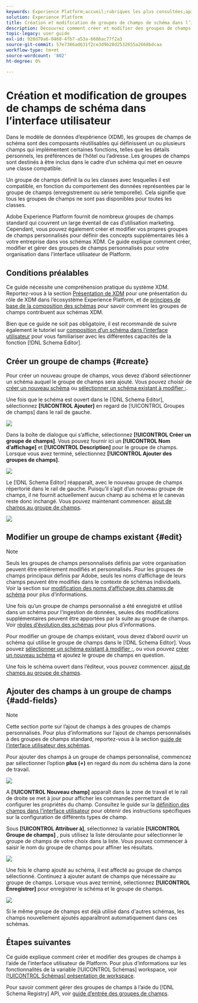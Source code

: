 ```yaml
---
keywords: Experience Platform;accueil;rubriques les plus consultées;api;API;XDM;système XDM;modèle de données d’expérience;modèle de données;ui;espace de travail;groupe de champs;groupes de champs;
solution: Experience Platform
title: Création et modification de groupes de champs de schéma dans l’interface utilisateur
description: Découvrez comment créer et modifier des groupes de champs de schéma dans l’interface utilisateur de l’Experience Platform.
topic-legacy: user guide
exl-id: 928d70a6-0468-4fb7-a53a-6686ac77f2a3
source-git-commit: 57e7386ad631f2ce3d9b28d2532655a2668bdcaa
workflow-type: tm+mt
source-wordcount: '802'
ht-degree: 0%

---
```


# Création et modification de groupes de champs de schéma dans l’interface utilisateur

Dans le modèle de données d’expérience (XDM), les groupes de champs de schéma sont des composants réutilisables qui définissent un ou plusieurs champs qui implémentent certaines fonctions, telles que les détails personnels, les préférences de l’hôtel ou l’adresse. Les groupes de champs sont destinés à être inclus dans le cadre d’un schéma qui met en oeuvre une classe compatible.

Un groupe de champs définit la ou les classes avec lesquelles il est compatible, en fonction du comportement des données représentées par le groupe de champs (enregistrement ou série temporelle). Cela signifie que tous les groupes de champs ne sont pas disponibles pour toutes les classes.

Adobe Experience Platform fournit de nombreux groupes de champs standard qui couvrent un large éventail de cas d’utilisation marketing. Cependant, vous pouvez également créer et modifier vos propres groupes de champs personnalisés pour définir des concepts supplémentaires liés à votre entreprise dans vos schémas XDM. Ce guide explique comment créer, modifier et gérer des groupes de champs personnalisés pour votre organisation dans l’interface utilisateur de Platform.

## Conditions préalables

Ce guide nécessite une compréhension pratique du système XDM. Reportez-vous à la section [Présentation de XDM](../../home.md) pour une présentation du rôle de XDM dans l’écosystème Experience Platform, et de [principes de base de la composition des schémas](../../schema/composition.md) pour savoir comment les groupes de champs contribuent aux schémas XDM.

Bien que ce guide ne soit pas obligatoire, il est recommandé de suivre également le tutoriel sur [composition d’un schéma dans l’interface utilisateur](../../tutorials/create-schema-ui.md) pour vous familiariser avec les différentes capacités de la fonction [!DNL Schema Editor].

## Créer un groupe de champs {#create}

Pour créer un nouveau groupe de champs, vous devez d’abord sélectionner un schéma auquel le groupe de champs sera ajouté. Vous pouvez choisir de [créer un nouveau schéma](./schemas.md#create) ou [sélectionner un schéma existant à modifier ;](./schemas.md#edit).

Une fois que le schéma est ouvert dans le [!DNL Schema Editor], sélectionnez **[!UICONTROL Ajouter]** en regard de [!UICONTROL Groupes de champs] dans le rail de gauche.

![](../../images/ui/resources/field-groups/add-field-group.png)

Dans la boîte de dialogue qui s’affiche, sélectionnez **[!UICONTROL Créer un groupe de champs]**. Vous pouvez fournir ici un **[!UICONTROL Nom d’affichage]** et **[!UICONTROL Description]** pour le groupe de champs. Lorsque vous avez terminé, sélectionnez **[!UICONTROL Ajouter des groupes de champs]**.

![](../../images/ui/resources/field-groups/create-field-group.png)

Le [!DNL Schema Editor] réapparaît, avec le nouveau groupe de champs répertorié dans le rail de gauche. Puisqu’il s’agit d’un nouveau groupe de champs, il ne fournit actuellement aucun champ au schéma et le canevas reste donc inchangé. Vous pouvez maintenant commencer. [ajout de champs au groupe de champs](#add-fields).

![](../../images/ui/resources/field-groups/field-group-added.png)

## Modifier un groupe de champs existant {#edit}

>[!NOTE]
>
>Seuls les groupes de champs personnalisés définis par votre organisation peuvent être entièrement modifiés et personnalisés. Pour les groupes de champs principaux définis par Adobe, seuls les noms d’affichage de leurs champs peuvent être modifiés dans le contexte de schémas individuels. Voir la section sur [modification des noms d’affichage des champs de schéma](./schemas.md#display-names) pour plus d’informations.
>
>Une fois qu’un groupe de champs personnalisé a été enregistré et utilisé dans un schéma pour l’ingestion de données, seules des modifications supplémentaires peuvent être apportées par la suite au groupe de champs. Voir [règles d’évolution des schémas](../../schema/composition.md#evolution) pour plus d’informations.

Pour modifier un groupe de champs existant, vous devez d’abord ouvrir un schéma qui utilise le groupe de champs dans le [!DNL Schema Editor]. Vous pouvez [sélectionner un schéma existant à modifier ;](./schemas.md#edit), ou vous pouvez [créer un nouveau schéma](./schemas.md#create) et ajoutez le groupe de champs en question.

Une fois le schéma ouvert dans l’éditeur, vous pouvez commencer. [ajout de champs au groupe de champs](#add-fields).

## Ajouter des champs à un groupe de champs {#add-fields}

>[!NOTE]
>
>Cette section porte sur l’ajout de champs à des groupes de champs personnalisés. Pour plus d’informations sur l’ajout de champs personnalisés à des groupes de champs standard, reportez-vous à la section [guide de l’interface utilisateur des schémas](./schemas.md#custom-fields-for-standard-groups).

Pour ajouter des champs à un groupe de champs personnalisé, commencez par sélectionner l’option **plus (+)** en regard du nom du schéma dans la zone de travail.

![](../../images/ui/resources/field-groups/add-field.png)

A **[!UICONTROL Nouveau champ]** apparaît dans la zone de travail et le rail de droite se met à jour pour afficher les commandes permettant de configurer les propriétés du champ. Consultez le guide sur la [définition des champs dans l’interface utilisateur](../fields/overview.md#define) pour obtenir des instructions spécifiques sur la configuration de différents types de champ.

Sous **[!UICONTROL Attribuer à]**, sélectionnez la variable **[!UICONTROL Groupe de champs]** , puis utilisez la liste déroulante pour sélectionner le groupe de champs de votre choix dans la liste. Vous pouvez commencer à saisir le nom du groupe de champs pour affiner les résultats.

![](../../images/ui/resources/field-groups/select-field-group.png)

Une fois le champ ajouté au schéma, il est affecté au groupe de champs sélectionné. Continuez à ajouter autant de champs que nécessaire au groupe de champs. Lorsque vous avez terminé, sélectionnez **[!UICONTROL Enregistrer]** pour enregistrer le schéma et le groupe de champs.

![](../../images/ui/resources/field-groups/complete-field-group.png)

Si le même groupe de champs est déjà utilisé dans d&#39;autres schémas, les champs nouvellement ajoutés apparaîtront automatiquement dans ces schémas.

## Étapes suivantes

Ce guide explique comment créer et modifier des groupes de champs à l’aide de l’interface utilisateur de Platform. Pour plus d’informations sur les fonctionnalités de la variable [!UICONTROL Schémas] workspace, voir [[!UICONTROL Schémas] présentation de workspace](../overview.md).

Pour savoir comment gérer des groupes de champs à l’aide du [!DNL Schema Registry] API, voir [guide d’entrée des groupes de champs](../../api/field-groups.md).
